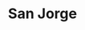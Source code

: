 ---
title: "San Jorge"
url: /ciudad-autonoma-de-buenos-aires/san-jorge-avenida-corrientes/
shop: Autohaus
---